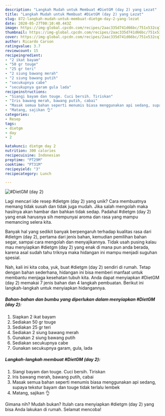 ```yaml
---
description: "Langkah Mudah untuk Membuat #DietGM (day 2) yang Lezat"
title: "Langkah Mudah untuk Membuat #DietGM (day 2) yang Lezat"
slug: 872-langkah-mudah-untuk-membuat-dietgm-day-2-yang-lezat
date: 2020-05-27T00:10:40.443Z
image: https://img-global.cpcdn.com/recipes/2aac335d741d66bc/751x532cq70/dietgm-day-2-foto-resep-utama.jpg
thumbnail: https://img-global.cpcdn.com/recipes/2aac335d741d66bc/751x532cq70/dietgm-day-2-foto-resep-utama.jpg
cover: https://img-global.cpcdn.com/recipes/2aac335d741d66bc/751x532cq70/dietgm-day-2-foto-resep-utama.jpg
author: Ricardo Carson
ratingvalue: 3.7
reviewcount: 15
recipeingredient:
- "2 ikat bayam"
- "50 gr touge"
- "25 gr teri"
- "2 siung bawang merah"
- "2 siung bawang putih"
- "secukupnya cabe"
- "secukupnya garam gula lada"
recipeinstructions:
- "Siangi bayam dan touge. Cuci bersih. Tiriskan"
- "Iris bawang merah, bawang putih, cabai"
- "Masak semua bahan seperti menumis biasa menggunakan api sedang, supaya tekstur bayam dan touge tidak terlalu lembek"
- "Matang, sajikan 👌"
categories:
- Resep
tags:
- dietgm
- day
- 2

katakunci: dietgm day 2 
nutrition: 300 calories
recipecuisine: Indonesian
preptime: "PT29M"
cooktime: "PT31M"
recipeyield: "3"
recipecategory: Lunch

---
```



![#DietGM (day 2)](https://img-global.cpcdn.com/recipes/2aac335d741d66bc/751x532cq70/dietgm-day-2-foto-resep-utama.jpg)

Lagi mencari ide resep #dietgm (day 2) yang unik? Cara membuatnya memang tidak susah dan tidak juga mudah. Jika salah mengolah maka hasilnya akan hambar dan bahkan tidak sedap. Padahal #dietgm (day 2) yang enak harusnya sih mempunyai aroma dan rasa yang mampu memancing selera kita.

Banyak hal yang sedikit banyak berpengaruh terhadap kualitas rasa dari #dietgm (day 2), pertama dari jenis bahan, kemudian pemilihan bahan segar, sampai cara mengolah dan menyajikannya. Tidak usah pusing kalau mau menyiapkan #dietgm (day 2) yang enak di mana pun anda berada, karena asal sudah tahu triknya maka hidangan ini mampu menjadi suguhan spesial.




Nah, kali ini kita coba, yuk, buat #dietgm (day 2) sendiri di rumah. Tetap dengan bahan sederhana, hidangan ini bisa memberi manfaat untuk membantu menjaga kesehatan tubuh kita. Anda dapat menyiapkan #DietGM (day 2) memakai 7 jenis bahan dan 4 langkah pembuatan. Berikut ini langkah-langkah untuk menyiapkan hidangannya.

<!--inarticleads1-->

##### Bahan-bahan dan bumbu yang diperlukan dalam menyiapkan #DietGM (day 2):

1. Siapkan 2 ikat bayam
1. Sediakan 50 gr touge
1. Sediakan 25 gr teri
1. Sediakan 2 siung bawang merah
1. Gunakan 2 siung bawang putih
1. Sediakan secukupnya cabe
1. Gunakan secukupnya garam, gula, lada




<!--inarticleads2-->

##### Langkah-langkah membuat #DietGM (day 2):

1. Siangi bayam dan touge. Cuci bersih. Tiriskan
1. Iris bawang merah, bawang putih, cabai
1. Masak semua bahan seperti menumis biasa menggunakan api sedang, supaya tekstur bayam dan touge tidak terlalu lembek
1. Matang, sajikan 👌




Gimana nih? Mudah bukan? Itulah cara menyiapkan #dietgm (day 2) yang bisa Anda lakukan di rumah. Selamat mencoba!
